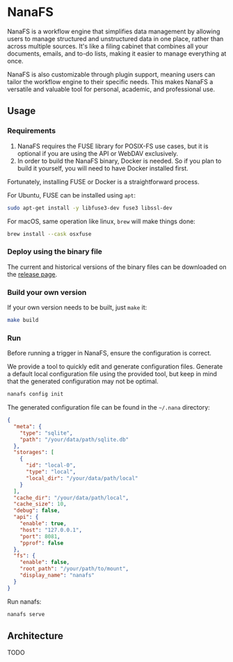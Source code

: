 # NanaFS

NanaFS is a workflow engine that simplifies data management
by allowing users to manage structured and unstructured data in one place,
rather than across multiple sources. It's like a filing cabinet
that combines all your documents, emails, and to-do lists,
making it easier to manage everything at once.

NanaFS is also customizable through plugin support,
meaning users can tailor the workflow engine to their specific needs.
This makes NanaFS a versatile and valuable tool for personal, academic, and professional use.

## Usage

### Requirements

1. NanaFS requires the FUSE library for POSIX-FS use cases, but it is optional if you are using the API or WebDAV
   exclusively.
2. In order to build the NanaFS binary, Docker is needed. So if you plan to build it yourself, you will need to have
   Docker installed first.

Fortunately, installing FUSE or Docker is a straightforward process.

For Ubuntu, FUSE can be installed using `apt`:

```bash
sudo apt-get install -y libfuse3-dev fuse3 libssl-dev
```

For macOS, same operation like linux, `brew` will make things done:

```bash
brew install --cask osxfuse
```

### Deploy using the binary file

The current and historical versions of the binary files can be downloaded on
the [release page](https://github.com/basenana/nanafs/releases).

### Build your own version

If your own version needs to be built, just `make` it:

```bash
make build
```

### Run

Before running a trigger in NanaFS, ensure the configuration is correct.

We provide a tool to quickly edit and generate configuration files.
Generate a default local configuration file using the provided tool,
but keep in mind that the generated configuration may not be optimal.

```bash
nanafs config init
```

The generated configuration file can be found in the `~/.nana` directory:

```json
{
  "meta": {
    "type": "sqlite",
    "path": "/your/data/path/sqlite.db"
  },
  "storages": [
    {
      "id": "local-0",
      "type": "local",
      "local_dir": "/your/data/path/local"
    }
  ],
  "cache_dir": "/your/data/path/local",
  "cache_size": 10,
  "debug": false,
  "api": {
    "enable": true,
    "host": "127.0.0.1",
    "port": 8081,
    "pprof": false
  },
  "fs": {
    "enable": false,
    "root_path": "/your/path/to/mount",
    "display_name": "nanafs"
  }
}
```

Run nanafs:

```bash
nanafs serve
```

## Architecture

TODO
